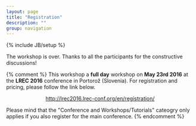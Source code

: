 ```yaml
---
layout: page
title: "Registration"
description: ""
group: navigation
---
```

{% include JB/setup %}

The workshop is over. Thanks to all the participants for the constructive discussions!

{% comment %}
This workshop a **full day** workshop on **May 23rd 2016** at the **LREC 2016** conference in Portorož (Slovenia). For registration and pricing, please follow the link below.

<div style="text-align:center;">
<a href="http://lrec2016.lrec-conf.org/en/registration/">http://lrec2016.lrec-conf.org/en/registration/</a>
</div>                        
<p></p>

Please mind that the "Conference and Workshops/Tutorials" cateogry only applies if you also register for the main conference.
{% endcomment %}
